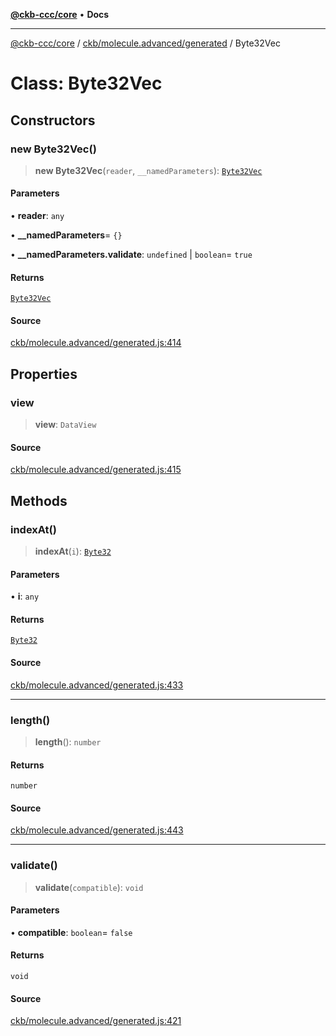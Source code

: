 [**@ckb-ccc/core**](README.md) • **Docs**

***

[@ckb-ccc/core](README.md) / [ckb/molecule.advanced/generated](ckb.molecule.advanced.generated.md) / Byte32Vec

# Class: Byte32Vec

## Constructors

### new Byte32Vec()

> **new Byte32Vec**(`reader`, `__namedParameters`): [`Byte32Vec`](ckb.molecule.advanced.generated.Class.Byte32Vec.md)

#### Parameters

• **reader**: `any`

• **\_\_namedParameters**= `{}`

• **\_\_namedParameters.validate**: `undefined` \| `boolean`= `true`

#### Returns

[`Byte32Vec`](ckb.molecule.advanced.generated.Class.Byte32Vec.md)

#### Source

[ckb/molecule.advanced/generated.js:414](https://github.com/SpectreMercury/ccc/blob/1b34760fdeb60ebebc0a7e641c12ef11dff1e7d0/packages/core/src/ckb/molecule.advanced/generated.js#L414)

## Properties

### view

> **view**: `DataView`

#### Source

[ckb/molecule.advanced/generated.js:415](https://github.com/SpectreMercury/ccc/blob/1b34760fdeb60ebebc0a7e641c12ef11dff1e7d0/packages/core/src/ckb/molecule.advanced/generated.js#L415)

## Methods

### indexAt()

> **indexAt**(`i`): [`Byte32`](ckb.molecule.advanced.generated.Class.Byte32.md)

#### Parameters

• **i**: `any`

#### Returns

[`Byte32`](ckb.molecule.advanced.generated.Class.Byte32.md)

#### Source

[ckb/molecule.advanced/generated.js:433](https://github.com/SpectreMercury/ccc/blob/1b34760fdeb60ebebc0a7e641c12ef11dff1e7d0/packages/core/src/ckb/molecule.advanced/generated.js#L433)

***

### length()

> **length**(): `number`

#### Returns

`number`

#### Source

[ckb/molecule.advanced/generated.js:443](https://github.com/SpectreMercury/ccc/blob/1b34760fdeb60ebebc0a7e641c12ef11dff1e7d0/packages/core/src/ckb/molecule.advanced/generated.js#L443)

***

### validate()

> **validate**(`compatible`): `void`

#### Parameters

• **compatible**: `boolean`= `false`

#### Returns

`void`

#### Source

[ckb/molecule.advanced/generated.js:421](https://github.com/SpectreMercury/ccc/blob/1b34760fdeb60ebebc0a7e641c12ef11dff1e7d0/packages/core/src/ckb/molecule.advanced/generated.js#L421)
